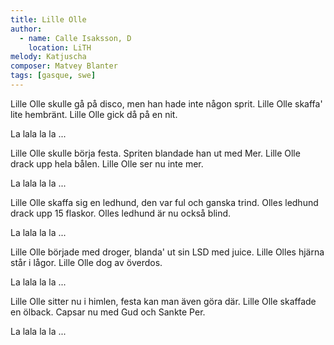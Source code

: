 ```yaml
---
title: Lille Olle
author:
  - name: Calle Isaksson, D
    location: LiTH
melody: Katjuscha
composer: Matvey Blanter
tags: [gasque, swe]
---
```


Lille Olle skulle gå på disco,
men han hade inte någon sprit.
Lille Olle skaffa' lite hembränt.
Lille Olle gick då på en nit.

La lala la la ...

Lille Olle skulle börja festa.
Spriten blandade han ut med Mer.
Lille Olle drack upp hela bålen.
Lille Olle ser nu inte mer.

La lala la la ...

Lille Olle skaffa sig en ledhund,
den var ful och ganska trind.
Olles ledhund drack upp 15 flaskor.
Olles ledhund är nu också blind.

La lala la la ...

Lille Olle började med droger,
blanda' ut sin LSD med juice.
Lille Olles hjärna står i lågor.
Lille Olle dog av överdos.

La lala la la ...

Lille Olle sitter nu i himlen,
festa kan man även göra där.
Lille Olle skaffade en ölback.
Capsar nu med Gud och Sankte Per.

La lala la la ...
